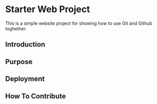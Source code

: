 # Starter Web Project

This is a simple website project for showing how to use Git and Github toghether.

## Introduction

## Purpose

## Deployment

## How To Contribute